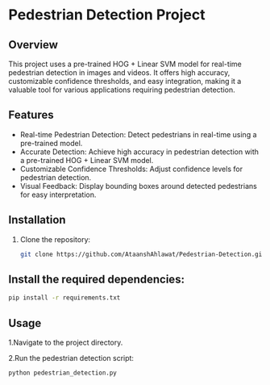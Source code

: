 # Pedestrian Detection Project

## Overview
This project uses a pre-trained HOG + Linear SVM model for real-time pedestrian detection in images and videos. It offers high accuracy, customizable confidence thresholds, and easy integration, making it a valuable tool for various applications requiring pedestrian detection.

## Features
- Real-time Pedestrian Detection: Detect pedestrians in real-time using a pre-trained model.
- Accurate Detection: Achieve high accuracy in pedestrian detection with a pre-trained HOG + Linear SVM model.
- Customizable Confidence Thresholds: Adjust confidence levels for pedestrian detection.
- Visual Feedback: Display bounding boxes around detected pedestrians for easy interpretation.
  
## Installation
1. Clone the repository:
   ```bash
   git clone https://github.com/AtaanshAhlawat/Pedestrian-Detection.git

## Install the required dependencies:

```bash
pip install -r requirements.txt
```
## Usage

1.Navigate to the project directory.

2.Run the pedestrian detection script:
```bash
python pedestrian_detection.py
```
